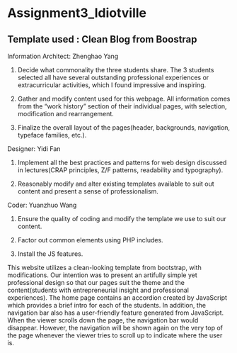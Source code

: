 # Assignment3_Idiotville
## Template used : Clean Blog from Boostrap


Information Architect: Zhenghao Yang

1. Decide what commonality the three students share. The 3 students selected all have several outstanding professional experiences or extracurricular activities, which I found impressive and inspiring.

2. Gather and modify content used for this webpage. All information comes from the “work history” section of their individual pages, with selection, modification and rearrangement.

3. Finalize the overall layout of the pages(header, backgrounds, navigation, typeface families, etc.).



Designer: Yidi Fan

1. Implement all the best practices and patterns for web design discussed in lectures(CRAP principles, Z/F patterns, readability and typography).

2. Reasonably modify and alter existing templates available to suit out content and present a sense of professionalism.



Coder: Yuanzhuo Wang

1. Ensure the quality of coding and modify the template we use to suit our content.

2. Factor out common elements using PHP includes.

3. Install the JS features.


This website utilizes a clean-looking template from bootstrap, with modifications. Our intention was to present an artifully simple yet professional design so that our pages suit the theme and the content(students with entrepreneurial insight and professional experiences). The home page contains an accordion created by JavaScript which provides a brief intro for each of the students. In addition, the navigation bar also has a user-friendly feature generated from JavaScript. When the viewer scrolls down the page, the navigation bar would disappear. However, the navigation will be shown again on the very top of the page whenever the viewer tries to scroll up to indicate where the user is.
